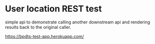 # User location REST test

simple api to demonstrate calling another downstream api and rendering results back to the original caller.

https://bpdts-test-app.herokuapp.com/
